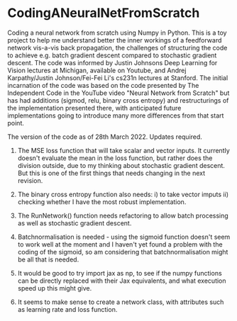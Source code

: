 # CodingANeuralNetFromScratch
 Coding a neural network from scratch using Numpy in Python.
 This is a toy project to help me understand better the inner workings of a feedforward network vis-a-vis back propagation, the challenges of structuring the code to achieve e.g. batch gradient descent compared to stochastic gradient descent. 
The code was informed by Justin Johnsons Deep Learning for Vision lectures at Michigan, available on Youtube,
and Andrej Karpathy/Justin Johnson/Fei-Fei Li's cs231n lectures at Stanford. 
The initial incarnation of the code was based on the code presented by The Independent Code in the YouTube video "Neural Network from Scratch" but has
had additions (sigmod, relu, binary cross entropy) and restructurings of the implementation presented there, with anticipated future implementations going to introduce many more differences from that start point.

 The version of the code as of 28th March 2022. Updates required. 
 1. The  MSE loss function that will take scalar and vector inputs. It currently doesn't evaluate the mean in the loss function, but rather does the division outside, due to my thinking about stochastic gradient descent. But this is one of the first things that needs changing in the next revision. 
 
 2. The binary cross entropy function also needs: i) to take vector imputs ii) checking whether I have the most robust implementation. 

 3. The RunNetwork() function needs refactoring to allow batch processing as well as stochastic gradient descent. 

 4. Batchnormalisation is needed - using the sigmoid function doesn't seem to work well at the moment and I haven't yet found a problem with the coding of the sigmoid, so am considering that batchnormalisation might be all that is needed. 

 5. It would be good to try import jax as np, to see if the numpy functions can be directly replaced with their Jax equivalents, and what execution speed up this might give. 

 6. It seems to make sense to create a network class, with attributes such as learning rate and loss function.
